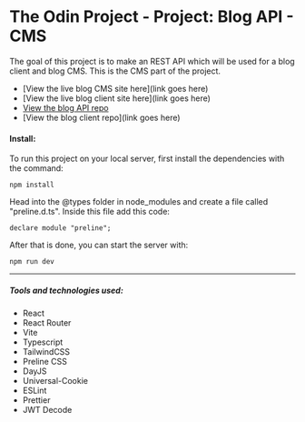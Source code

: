 # The Odin Project - Project: Blog API - CMS

The goal of this project is to make an REST API which will be used for a blog client and blog CMS. This is the CMS part of the project.

-   [View the live blog CMS site here](link goes here)
-   [View the live blog client site here](link goes here)
-   [View the blog API repo](https://github.com/bizarf/odin-blog-api)
-   [View the blog client repo](link goes here)

#### Install:

To run this project on your local server, first install the dependencies with the command:

```
npm install
```

Head into the @types folder in node_modules and create a file called "preline.d.ts". Inside this file add this code:

```
declare module "preline";
```

After that is done, you can start the server with:

```
npm run dev
```

<hr>

##### Tools and technologies used:

-   React
-   React Router
-   Vite
-   Typescript
-   TailwindCSS
-   Preline CSS
-   DayJS
-   Universal-Cookie
-   ESLint
-   Prettier
-   JWT Decode
